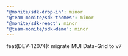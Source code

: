 ```yaml
---
'@monite/sdk-drop-in': minor
'@team-monite/sdk-themes': minor
'@monite/sdk-react': minor
'@team-monite/sdk-demo': minor
---
```


feat(DEV-12074): migrate MUI Data-Grid to v7
